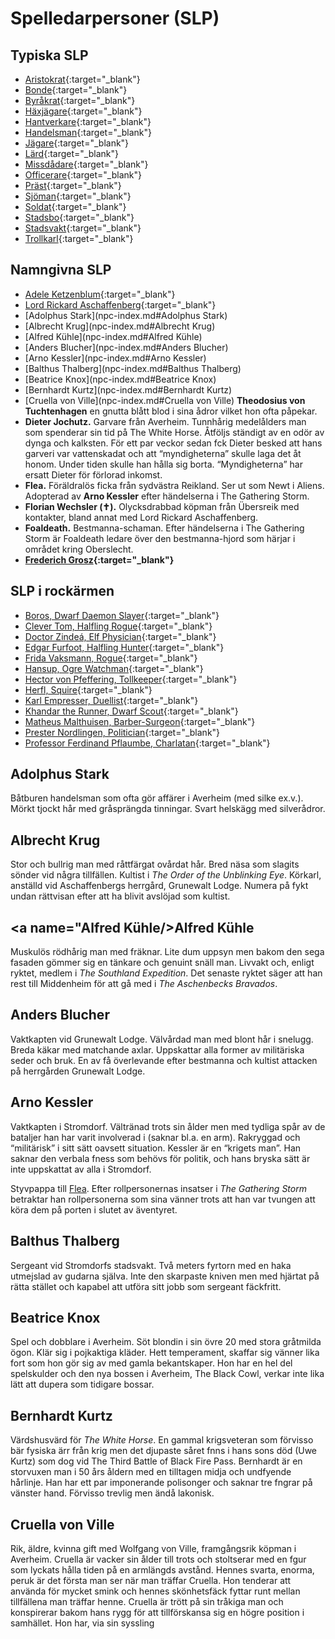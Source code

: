 # Spelledarpersoner (SLP)

## Typiska SLP
* [Aristokrat](npc-noble.md){:target="_blank"}
* [Bonde](npc-farmer.md){:target="_blank"}
* [Byråkrat](npc-bureaucrat.md){:target="_blank"}
* [Häxjägare](npc-withchunger.md){:target="_blank"}
* [Hantverkare](npc-artisan.md){:target="_blank"}
* [Handelsman](npc-tradesman.md){:target="_blank"}
* [Jägare](npc-hunter.md){:target="_blank"}
* [Lärd](npc-scholar.md){:target="_blank"}
* [Missdådare](npc-evildoer.md){:target="_blank"}
* [Officerare](npc-officer.md){:target="_blank"}
* [Präst](npc-priest.md){:target="_blank"}
* [Sjöman](npc-seaman.md){:target="_blank"}
* [Soldat](npc-soldier.md){:target="_blank"}
* [Stadsbo](npc-townsperson.md){:target="_blank"}
* [Stadsvakt](npc-city-watch.md){:target="_blank"}
* [Trollkarl](npc-wizard.md){:target="_blank"}

## Namngivna SLP
* [Adele Ketzenblum](npc-adele-ketzenblum.md){:target="_blank"}
* [Lord Rickard Aschaffenberg](npc-rickard-aschaffenberg.md){:target="_blank"}
* [Adolphus Stark](npc-index.md#Adolphus Stark)
* [Albrecht Krug](npc-index.md#Albrecht Krug) 
* [Alfred Kühle](npc-index.md#Alfred Kühle)
* [Anders Blucher](npc-index.md#Anders Blucher)
* [Arno Kessler](npc-index.md#Arno Kessler)
* [Balthus Thalberg](npc-index.md#Balthus Thalberg)                   
* [Beatrice Knox](npc-index.md#Beatrice Knox)
* [Bernhardt Kurtz](npc-index.md#Bernhardt Kurtz)
* [Cruella von Ville](npc-index.md#Cruella von Ville)
**Theodosius von Tuchtenhagen** en gnutta blått blod i
sina ådror vilket hon ofta påpekar.
* **Dieter Jochutz.** Garvare från Averheim. Tunnhårig medelålders man
som spenderar sin tid på The White Horse. Åtföljs
ständigt av en odör av dynga och kalksten.
För ett par veckor sedan fck Dieter besked att hans
garveri var vattenskadat och att “myndigheterna”
skulle laga det åt honom. Under tiden skulle han hålla
sig borta. “Myndigheterna” har ersatt Dieter för
förlorad inkomst.
* **Flea.** Föräldralös ficka från sydvästra Reikland. Ser ut som
Newt i Aliens. Adopterad av **Arno Kessler** efter
händelserna i The Gathering Storm.
* **Florian Wechsler (✝).** Olycksdrabbad köpman från Übersreik med
kontakter, bland annat med Lord Rickard Aschaffenberg.
* **Foaldeath.** Bestmanna-schaman. Efter händelserna i The
Gathering Storm är Foaldeath ledare över den
bestmanna-hjord som härjar i området kring Oberslecht.
* **[Frederich Grosz](npc-frederich-grosz.md){:target="_blank"}**    

## SLP i rockärmen
* [Boros, Dwarf Daemon Slayer](npc-boros-dwarf-daemon-slayer.md){:target="_blank"}
* [Clever Tom, Halfling Rogue](npc-clever-tom-halfling-rogue.md){:target="_blank"}
* [Doctor Zindeá, Elf Physician](npc-doctor-zindea.md){:target="_blank"}
* [Edgar Furfoot, Halfling Hunter](npc-edgar-furfoot-halfling-hunter.md){:target="_blank"}
* [Frida Vaksmann, Rogue](npc-frida-vaksmann-rogue.md){:target="_blank"}
* [Hansup, Ogre Watchman](npc-hansup-ogre.md){:target="_blank"}
* [Hector von Pfeffering, Tollkeeper](npc-hector-von-pfeffering.md){:target="_blank"}
* [Herfl, Squire](npc-herfl-squire.md){:target="_blank"}
* [Karl Empresser, Duellist](npc-karl-empresser-duellist.md){:target="_blank"}
* [Khandar the Runner, Dwarf Scout](npc-khandar-runner-dwarf-scout.md){:target="_blank"}
* [Matheus Malthuisen, Barber-Surgeon](npc-matheus-malthuisen-barber-surgeon.md){:target="_blank"}
* [Prester Nordlingen, Politician](npc-prester-nordligen-politician.md){:target="_blank"}
* [Professor Ferdinand Pflaumbe, Charlatan](npc-ferdinand-pflaumbe-charlatan.md){:target="_blank"}

## <a name="Adolphus Stark"/>Adolphus Stark
Båtburen handelsman som ofta gör affärer i Averheim (med silke ex.v.). 
Mörkt tjockt hår med gråsprängda tinningar. Svart helskägg med silverådror.

## <a name="Albrecht Krug"/>Albrecht Krug
Stor och bullrig man med råttfärgat ovårdat hår. Bred näsa som slagits 
sönder vid några tillfällen. Kultist i _The Order of the Unblinking Eye_. Körkarl, anställd 
vid Aschaffenbergs herrgård, Grunewalt Lodge. Numera på fykt undan rättvisan efter att ha
blivit avslöjad som kultist.

## <a name="Alfred Kühle/>Alfred Kühle
Muskulös rödhårig man med fräknar. Lite dum uppsyn men bakom den sega 
fasaden gömmer sig en tänkare och genuint snäll man. Livvakt och, enligt ryktet, medlem i 
_The Southland Expedition_. Det senaste ryktet säger att han rest till Middenheim för att 
gå med i _The Aschenbecks Bravados_.

## <a name="Anders Blucher"/>Anders Blucher
Vaktkapten vid Grunewalt Lodge. Välvårdad man med blont hår i snelugg. 
Breda käkar med matchande axlar. Uppskattar alla former av militäriska seder och bruk. 
En av få överlevande efter bestmanna och kultist attacken på herrgården Grunewalt Lodge.

## <a name="Arno Kessler"/>Arno Kessler
Vaktkapten i Stromdorf. Vältränad trots sin ålder men
med tydliga spår av de bataljer han har varit
involverad i (saknar bl.a. en arm). Rakryggad och
“militärisk” i sitt sätt oavsett situation.
Kessler är en “krigets man”. Han saknar den verbala
fness som behövs för politik, och hans bryska sätt är
inte uppskattat av alla i Stromdorf.

Styvpappa till [Flea](npc-index.md#Flea). Efter rollpersonernas insatser i
_The Gathering Storm_ betraktar han rollpersonerna som
sina vänner trots att han var tvungen att köra dem på
porten i slutet av äventyret.

## <a name="Balthus Thalberg"/>Balthus Thalberg
Sergeant vid Stromdorfs stadsvakt. Två meters
fyrtorn med en haka utmejslad av gudarna själva. Inte
den skarpaste kniven men med hjärtat på rätta stället
och kapabel att utföra sitt jobb som sergeant fäckfritt.

## <a name="Beatrice Knox"/>Beatrice Knox
Spel och dobblare i Averheim. Söt blondin i sin övre
20 med stora gråtmilda ögon. Klär sig i pojkaktiga
kläder. Hett temperament, skaffar sig vänner lika fort
som hon gör sig av med gamla bekantskaper.
Hon har en hel del spelskulder och den nya bossen i
Averheim, The Black Cowl, verkar inte lika lätt att
dupera som tidigare bossar.

## <a name="Bernhardt Kurtz"/>Bernhardt Kurtz
Värdshusvärd för _The White Horse_. En gammal
krigsveteran som förvisso bär fysiska ärr från krig
men det djupaste såret fnns i hans sons död (Uwe
Kurtz) som dog vid The Third Battle of Black Fire Pass.
Bernhardt är en storvuxen man i 50 års åldern med
en tilltagen midja och undfyende hårlinje. Han har ett
par imponerande polisonger och saknar tre fngrar på
vänster hand. Förvisso trevlig men ändå lakonisk.

## <a name="Cruella von Ville"/>Cruella von Ville
Rik, äldre, kvinna gift med Wolfgang von Ville,
framgångsrik köpman i Averheim. Cruella är vacker
sin ålder till trots och stoltserar med en fgur som
lyckats hålla tiden på en armlängds avstånd. Hennes
svarta, enorma, peruk är det första man ser när man
träffar Cruella. Hon tenderar att använda för mycket
smink och hennes skönhetsfäck fyttar runt mellan
tillfällena man träffar henne.
Cruella är trött på sin tråkiga man och konspirerar
bakom hans rygg för att tillförskansa sig en högre
position i samhället. Hon har, via sin syssling